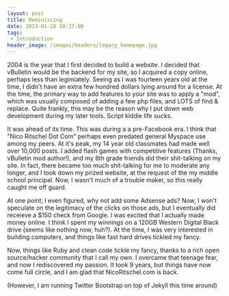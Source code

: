 ```yaml
---
layout: post
title: Reminiscing
date: 2013-01-20 10:37:00
tags:
 - Introduction
header_image: /images/headers/legacy_homepage.jpg
---
```


2004 is the year that I first decided to build a website. I decided that vBulletin would be the backend for my site, so I acquired a copy online, perhaps less than legimiately. Seeing as I was fourteen years old at the time, I didn't have an extra few hundred dollars lying around for a license. At the time, the primary way to add features to your site was to apply a "mod", which was usually composed of adding a few php files, and LOTS of find & replace. Quite frankly, this may be the reason why I put down web development during my later tools. Script kiddie life sucks.

It was ahead of its time. This was during a a pre-Facebook era. I think that "Nico Ritschel Dot Com" perhaps even predated general Myspace use among my peers. At it's peak, my 14 year old classmates had made well over 10,000 posts. I added flash games with competitive features (Thanks, vBulletin mod author!), and my 8th grade friends did their shit-talking on my site. In fact, there became too much shit-talking for me to moderate any longer, and I took down my prized website, at the request of the my middle school principal. Now, I wasn't much of a trouble maker, so this really caught me off guard. 

At one point, I even figured, why not add some Adsense ads? Now, I won't speculate on the legitimacy of the clicks on those ads, but I eventually did receieve a $150 check from Google. I was excited that I actually made money online. I think I spent my winnings on a 120GB Western Digital Black drive (seems like nothing now, huh?). At the time, I was very interested in building computers, and things like fast hard drives tickled my fancy.

Now, things like Ruby and clean code tickle my fancy, thanks to a rich open source/hacker community that I call my own. I overcame that teenage fear, and now I rediscovered my passion. It took 9 years, but things have now come full circle, and I am glad that NicoRitschel.com is back. 

(However, I am running Twitter Bootstrap on top of Jekyll this time around)